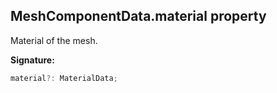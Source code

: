 
## MeshComponentData.material property

Material of the mesh.

**Signature:**

```typescript
material?: MaterialData;
```
